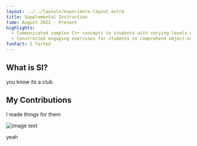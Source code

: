 ```yaml
---
layout: ../../layouts/experience-layout.astro
title: Supplemental Instruction
time: August 2022 - Present
highlights:
  - Communicated complex C++ concepts to students with varying levels of understanding
  - Constructed engaging exercises for students to comprehend object-oriented concepts
funFact: I farted
---
```


## What is SI?

you know its a club

## My Contributions

I made things for them

![image text](/assets/alanHeadshot.png)

yeah
